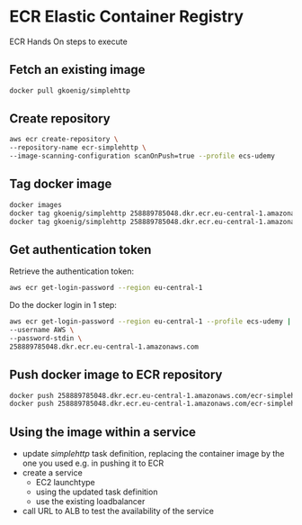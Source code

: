 # ECR Elastic Container Registry

ECR Hands On steps to execute

## Fetch an existing image

```bash
docker pull gkoenig/simplehttp
```

## Create repository

```bash
aws ecr create-repository \
--repository-name ecr-simplehttp \
--image-scanning-configuration scanOnPush=true --profile ecs-udemy
```

## Tag docker image


```bash
docker images
docker tag gkoenig/simplehttp 258889785048.dkr.ecr.eu-central-1.amazonaws.com/ecr-simplehttp:1.0
docker tag gkoenig/simplehttp 258889785048.dkr.ecr.eu-central-1.amazonaws.com/ecr-simplehttp:latest 
```

## Get authentication token

Retrieve the authentication token:

```bash
aws ecr get-login-password --region eu-central-1
```

Do the docker login in 1 step:

```bash
aws ecr get-login-password --region eu-central-1 --profile ecs-udemy | docker login \
--username AWS \
--password-stdin \
258889785048.dkr.ecr.eu-central-1.amazonaws.com 
```

## Push docker image to ECR repository

```bash
docker push 258889785048.dkr.ecr.eu-central-1.amazonaws.com/ecr-simplehttp:1.0
docker push 258889785048.dkr.ecr.eu-central-1.amazonaws.com/ecr-simplehttp:latest
```

## Using the image within a service

* update _simplehttp_ task definition, replacing the container image by the one you used e.g. in pushing it to ECR
* create a service
    * EC2 launchtype
    * using the updated task definition
    * use the existing loadbalancer
* call URL to ALB to test the availability of the service
